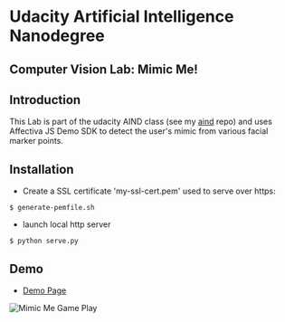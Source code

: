 # Udacity Artificial Intelligence Nanodegree
## Computer Vision Lab: Mimic Me!

## Introduction

This Lab is part of the udacity AIND class (see my [aind](https://github.com/superkley/udacity-aind) repo) and uses Affectiva JS Demo SDK to detect the user's mimic from various facial marker points.

## Installation

* Create a SSL certificate 'my-ssl-cert.pem' used to serve over https:
```
$ generate-pemfile.sh
```
* launch local http server
```
$ python serve.py
```

## Demo

* [Demo Page](https://www.2cn.de/mimic)

![Mimic Me Game Play](img/screenshot.jpg)
